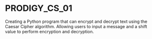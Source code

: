 # PRODIGY_CS_01

Creating a Python program that can encrypt and decrypt text using the Caesar Cipher algorithm. Allowing users to input a message and a shift value to perform encryption and decryption.
